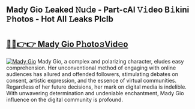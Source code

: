 ## Mady Gio 𝙻eaked 𝙽u𝚍e - Part-cAl 𝚅𝚒deo B𝚒kini 𝙿hotos - Hot All 𝙻eaks Plclb

# <h2><a href="http://ld58lg4.urlbe.top/?page=Mady+Gio">🔗🔗👉👉 Mady Gio P𝚑oto𝚜Vid𝚎o</a></h2>

[![Mady Gio](https://i.imgur.com/eBuTRDB.gif)](http://ld58lg4.urlbe.top/?page=Mady+Gio)
Mady Gio, a complex and polarizing character, eludes easy comprehension. Her unconventional method of engaging with online audiences has allured and offended followers, stimulating debates on consent, artistic expression, and the essence of virtual communities. Regardless of her future decisions, her mark on digital media is indelible. With unwavering determination and undeniable enchantment, Mady Gio influence on the digital community is profound.
